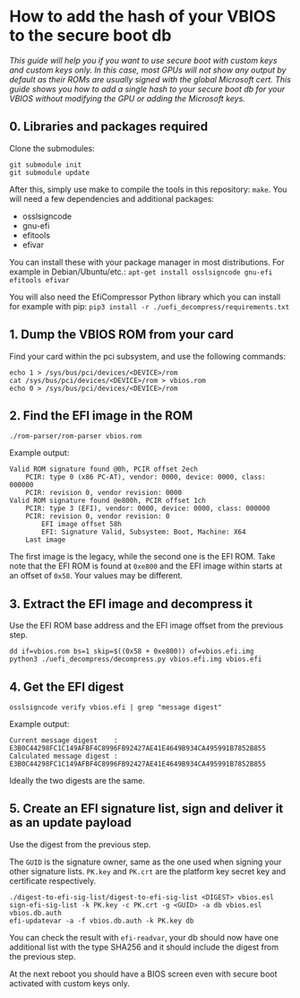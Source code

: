 # How to add the hash of your VBIOS to the secure boot db

*This guide will help you if you want to use secure boot with custom keys and custom keys only. In this case, most GPUs will not show any output by default as their ROMs are usually signed with the global Microsoft cert. This guide shows you how to add a single hash to your secure boot db for your VBIOS without modifying the GPU or adding the Microsoft keys.*

## 0. Libraries and packages required
Clone the submodules:
```
git submodule init
git submodule update
```
After this, simply use make to compile the tools in this repository: `make`. You will need a few dependencies and additional packages:
* osslsigncode
* gnu-efi
* efitools
* efivar

You can install these with your package manager in most distributions. For example in Debian/Ubuntu/etc.: `apt-get install osslsigncode gnu-efi efitools efivar`

You will also need the EfiCompressor Python library which you can install for example with pip: `pip3 install -r ./uefi_decompress/requirements.txt`

## 1. Dump the VBIOS ROM from your card
Find your card within the pci subsystem, and use the following commands:
```
echo 1 > /sys/bus/pci/devices/<DEVICE>/rom
cat /sys/bus/pci/devices/<DEVICE>/rom > vbios.rom
echo 0 > /sys/bus/pci/devices/<DEVICE>/rom
```

## 2. Find the EFI image in the ROM
```
./rom-parser/rom-parser vbios.rom
```

Example output:
```
Valid ROM signature found @0h, PCIR offset 2ech
	PCIR: type 0 (x86 PC-AT), vendor: 0000, device: 0000, class: 000000
	PCIR: revision 0, vendor revision: 0000
Valid ROM signature found @e800h, PCIR offset 1ch
	PCIR: type 3 (EFI), vendor: 0000, device: 0000, class: 000000
	PCIR: revision 0, vendor revision: 0
		EFI image offset 58h
		EFI: Signature Valid, Subsystem: Boot, Machine: X64
	Last image
```
The first image is the legacy, while the second one is the EFI ROM. Take note that the EFI ROM is found at `0xe800` and the EFI image within starts at an offset of `0x58`. Your values may be different.

## 3. Extract the EFI image and decompress it
Use the EFI ROM base address and the EFI image offset from the previous step.
```
dd if=vbios.rom bs=1 skip=$((0x58 + 0xe800)) of=vbios.efi.img
python3 ./uefi_decompress/decompress.py vbios.efi.img vbios.efi
```

## 4. Get the EFI digest
```
osslsigncode verify vbios.efi | grep "message digest"
```

Example output:
```
Current message digest    : E3B0C44298FC1C149AFBF4C8996FB92427AE41E4649B934CA495991B7852B855
Calculated message digest : E3B0C44298FC1C149AFBF4C8996FB92427AE41E4649B934CA495991B7852B855
```
Ideally the two digests are the same.

## 5. Create an EFI signature list, sign and deliver it as an update payload
Use the digest from the previous step.

The `GUID` is the signature owner, same as the one used when signing your other signature lists. `PK.key` and `PK.crt` are the platform key secret key and certificate respectively.
```
./digest-to-efi-sig-list/digest-to-efi-sig-list <DIGEST> vbios.esl
sign-efi-sig-list -k PK.key -c PK.crt -g <GUID> -a db vbios.esl vbios.db.auth
efi-updatevar -a -f vbios.db.auth -k PK.key db
```

You can check the result with `efi-readvar`, your db should now have one additional list with the type SHA256 and it should include the digest from the previous step.

At the next reboot you should have a BIOS screen even with secure boot activated with custom keys only.
